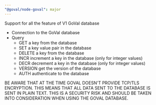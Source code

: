 ```yaml
---
"@goval/node-goval": major
---
```


Support for all the feature of V1 GoVal database

- Connection to the GoVal database
- Query
  - GET a key from the database
  - SET a key value pair in the database
  - DELETE a key from the database
  - INCR increment a key in the database (only for integer values)
  - DECR decrement a key in the database (only for integer values)
  - VERSION get the version of the database
  - AUTH authenticate to the database

BE AWARE THAT AT THE TIME GOVAL DOESN'T PROVIDE TCP/TLS ENCRYPTION. THIS MEANS THAT ALL DATA SENT TO THE DATABASE IS SENT IN PLAIN TEXT. THIS IS A SECURITY RISK AND SHOULD BE TAKEN INTO CONSIDERATION WHEN USING THE GOVAL DATABASE.
